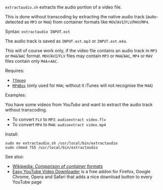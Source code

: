 `extractaudio.sh` extracts the audio portion of a video file.

This is done without transcoding by extracting the native audio track (auto-detected as `MP3` or `M4A`) from container formats like `MOV`/`AVI`/`FLV`/`M4V`/`MP4`.

Syntax: `extractaudio INPUT.ext`

The audio track is saved as `INPUT.ext.mp3` or `INPUT.ext.m4a`.

This will of course work only, if the video file contains an audio track in `MP3` or `M4A`/`AAC` format.
`MOV`/`AVI`/`FLV` files may contain `MP3` or `M4A`/`AAC`, `MP4` or `M4V` files contain only `M4A`=`AAC`.

Requires: 

* [`ffmpeg`](http://www.ffmpeg.org/)
* [`MP4Box`](http://www.tkn.tu-berlin.de/research/evalvid/) (only used for `M4A`; without it iTunes will not recognise the `M4A`)

Examples:

You have some videos from *YouTube* and want to extract the audio track without transcoding.

* To convert `FLV` to `MP3`: `audioextract video.flv`
* To convert `MP4` to `M4A`: `audioextract video.mp4`

Install:

    sudo mv extractaudio.sh /usr/local/bin/extractaudio
    sudo chmod 755 /usr/local/bin/extractaudio

See also:

* [Wikipedia: *Comparison of container formats*](http://en.wikipedia.org/wiki/Comparison_of_container_formats)
* [Easy YouTube Video Downloader](http://www.yourvideofile.com/) is a free addon for Firefox, Google Chrome, Opera and Safari that adds a nice download button to every YouTube page
